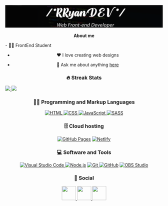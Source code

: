 <div align="center">
	<a href="https://rryandev.github.io/Master-V1/index.html">
		<img src="src/banner.png"/>
    </a>
<div>

**About me**
<p align = left>
- ✍🏾 FrontEnd Student

- ❤️ I love creating web designs

- 💬 Ask me about anything [here](https://github.com/RRyanDEV/RRyanDEV/issues)
</p>

### 🔥 Streak Stats
<p align="left">
	<a href="https://github.com/RRyaanDEV">
    	<img 
		height="155em"
		src="https://github-readme-stats.vercel.app/api?username=RRyanDEV&bg_color=30,e96443,904e95&title_color=fff&text_color=fff"/>
	</a
	<a href="https://github.com/RRyaanDEV">
    	<img 
		height="155em"
		src="https://github-readme-stats.vercel.app/api/top-langs/?username=RRyanDEV&show_icons=true&include_all_commits=true&count_private=true&layout=show&bg_color=30,904e95,e96443&title_color=fff&text_color=fff"/>
</p>


### 👨‍💻 Programming and Markup Languages
<p>

<a href="https://developer.mozilla.org/pt-BR/docs/Web/HTML">
<img alt="HTML" src="https://img.shields.io/badge/HTML-E34F26.svg?logo=html5&logoColor=white">
</a>
<a href="https://developer.mozilla.org/pt-BR/docs/Web/CSS">
<img alt="CSS" src="https://img.shields.io/badge/CSS-1572B6.svg?logo=css3&logoColor=white">
</a>
<a href="https://developer.mozilla.org/en-US/docs/Web/JavaScript">
<img alt="JavaScript" src="https://img.shields.io/badge/JavaScript-F7DF1E.svg?logo=javascript&logoColor=black">
</a>
<a href="https://sass-lang.com">
<img alt="SASS" src="https://img.shields.io/badge/Sass-hotpink.svg?logo=SASS&logoColor=white">
</a>

</p>

### 🗄️ Cloud hosting
<p>

<a href="https://pages.github.com"><img alt="GitHub Pages" src="https://img.shields.io/badge/GitHub%20Pages-327FC7.svg?logo=github&logoColor=white"></a>
<a href="https://netlify.app"><img alt="Netlify" src="https://custom-icon-badges.herokuapp.com/badge/Netlify-327FC7.svg?logo=netlify&logoColor=white"></a>

</p>

### 💻 Software and Tools
<p>

<a href="https://code.visualstudio.com/">
<img alt="Visual Studio Code" src="https://img.shields.io/badge/Visual%20Studio%20Code-0078d7.svg?logo=visual-studio-code&logoColor=white">
</a>
<a href="https://nodejs.org">
<img alt="Node.js" src="https://img.shields.io/badge/Node.js-43853D.svg?logo=node.js&logoColor=white"></a>
<a href="https://git-scm.com">
<img alt="Git" src="https://img.shields.io/badge/Git-F05033.svg?logo=git&logoColor=white">
</a>
<a href="https://github.com"><img alt="GitHub" src="https://custom-icon-badges.herokuapp.com/badge/Github-327FC7.svg?logo=github&logoColor=black"></a>
<a href="https://obsproject.com/pt-br">
<img alt="OBS Studio" src="https://img.shields.io/badge/-OBS%20Studio-302E31?logo=obs-studio&logoColor=white">
</a>

</p>

### 📱 Social
<div class="div-social">
<a href="https://instagram.com/reeal_ryaan/">
    <img 
		width="45em"
  		height="45em"
		src="https://www.svgrepo.com/show/111199/instagram.svg" />
</a>
<a href="https://www.linkedin.com/in/rryandev">
    <img 
		width="45em"
  		height="45em"
		src="https://www.svgrepo.com/show/205292/linkedin.svg" />
</a>
<a href="https://t.me/ryaanreeal">
    <img 
		width="45em"
  		height="45em"
		src="https://www.svgrepo.com/show/303292/telegram-logo.svg"/>
</a>
</div>
<!-- Version:
v4.0.0.20220816 -->

<!-- Expiration used readme's

DenverCoder1 - https://github.com/DenverCoder1/DenverCoder1/blob/main/README.md / https://github.com/DenverCoder1/custom-icon-badges
Anuraghazra  - https://github.com/anuraghazra/anuraghazra/blob/master/README.md

 -->
